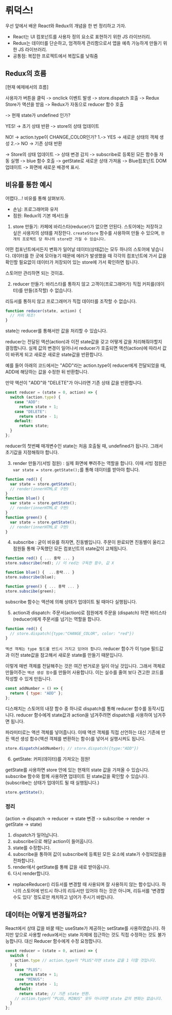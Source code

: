 # 뤼덕스!

우선 앞에서 배운 React와 Redux의 개념을 한 번 정리하고 가자.

- React는 UI 컴포넌트를 사용자 정의 요소로 표현하기 위한 JS 라이브러리.
- Redux는 데이터를 단순하고, 엄격하게 관리함으로서 앱을 예측 가능하게 만들기 위한 JS 라이브러리.
- 공통점: 복잡한 프로젝트에서 복잡도를 낮춰줌

## Redux의 흐름

[현재 예제에서의 흐름]

사용자가 버튼을 클릭 -> onclick 이벤트 발생 -> store.dispatch 호출 -> Redux Store가 액션을 받음 -> Redux가 자동으로 reducer 함수 호출

-> 현재 state가 undefined 인가?

YES! -> 초기 상태 반환 -> store의 상태 업데이트

NO! -> action.type이 CHANGE_COLOR인가?
1.-> YES -> 새로운 상태의 객체 생성
2.-> NO -> 기존 상태 반환

-> Store의 상태 업데이트 -> 상태 변경 감지 -> subscribe로 등록된 모든 함수들 자동 실행 -> blue 함수 호출 -> getState로 새로운 상태 가져옴 -> Blue컴포넌트 DOM 업데이트 -> 화면에 새로운 배경색 표시.

## 비유를 통한 예시

어렵다...! 비유를 통해 살펴보자.

- 손님: 프로그래머와 유저
- 점원: Redux의 기본 메서드들

1. store 만들기: 카페에 바리스타(reducer)가 없으면 안된다. 스토어에는 저장하고 싶은 사용자의 상태를 저장한다. `createStore` 함수를 사용하여 만들 수 있으며, `한 개의 프로젝트 당 하나의 store만 가질 수 있습니다.`

어떤 컴포넌트에서든지 변화가 일어날 데이터(상태값)는 모두 하나의 스토어에 넣습니다. 데이터를 한 곳에 모아놓기 때문에 에러가 발생했을 때 각각의 컴포넌트에 가서 값을 확인할 필요없이 데이터가 저장되어 있는 store에 가서 확인하면 됩니다.

스토어만 관리하면 되는 것이죠.

2. reducer 만들기: 바리스타를 통하지 않고 고객이(프로그래머가) 직접 커피를(데이터)를 만들(조작할) 수 없습니다.

리듀서를 통하지 않고 프로그래머가 직접 데이터를 조작할 수 없습니다.

```javascript
function reducer(state, action) {
  // 커피 제조!
}
```

state는 reducer를 통해서만 값을 처리할 수 있습니다.

reducer는 전달된 액션(action)과 이전 state값을 갖고 어떻게 값을 처리해줘야할지 결정합니다. 실제 값의 변경이 일어나서 reducer가 호출되면 액션(action)에 따라서 값이 바뀌게 되고 새로운 새로운 state값을 반환합니다.

예를 들어 아래의 코드에서는 "ADD"라는 action.type이 reducer에게 전달되었을 때, ADD에 해당하는 값을 수정한 뒤 반환합니다.

만약 액션이 "ADD"와 "DELETE"가 아니라면 기존 상태 값을 반환합니다.

```javascript
const reducer = (state = 0, action) => {
  switch (action.type) {
    case "ADD":
      return state + 1;
    case "DELETE":
      return state - 1;
    default:
      return state;
  }
};
```

reducer의 첫번째 매개변수인 state는 처음 호출될 때, undefined가 됩니다. 그래서 초기값을 지정해줘야 합니다.

3. render 만들기(서빙 점원) : 실제 화면에 뿌려주는 역할을 합니다. 이때 서빙 점원은 `var state = store.getState();`를 통해 데이터를 받아야 합니다.

```javascript
function red() {
  var state = store.getState();
  // render(innerHTML로 구현)
}
function blue() {
  var state = store.getState();
  // render(innerHTML로 구현)
}
function green() {
  var state = store.getState();
  // render(innerHTML로 구현)
}
```

4. subscribe : 굳이 비유를 하자면, 진동벨입니다. 주문이 완료되면 진동벨이 울리고 점원들 통해 구독했던 모든 컴포넌트의 state값이 교체됩니다.

```javascript
function red() { ... 중략 ... }
store.subscribe(red); // 이 red는 구독한 함수, 값 X

function blue() {  ...중략... }
store.subscribe(blue);

function green() { ... 중략 ... }
store.subscibe(green);
```

subscribe 함수는 액션에 의해 상태가 업데이트 될 때마다 실행됩니다.

5. action과 dispatch: 주문서(action)로 점원에게 주문을 (dispatch) 하면 바리스타(reducer)에게 주문서를 넘기는 역할을 합니다.

```javascript
function red() {
  // store.dispatch({type:"CHANGE_COLOR", color: "red"})
}
```

`액션 객체는 type 필드를 반드시 가지고 있어야 합니다`. reducer 함수가 이 type 필드값과 이전 state값을 참고해서 새로운 state를 만들기 때문입니다.

이렇게 매번 객체를 전달해주는 것은 여간 번거로운 일이 아닐 것입니다. 그래서 객체로 만들어주는 `액션 생성 함수`를 만들어 사용합니다. 이는 실수를 줄여 보다 견고한 코드를 작성할 수 있게 만듭니다.

```javascript
const addNumber = () => {
  return { type: "ADD" };
};
```

디스패치는 스토어의 내장 함수 중 하나로 dispatch를 통해 reducer 함수를 동작시킵니다. reducer 함수에게 state값과 action을 넘겨주려면 dispatch를 사용하여 넘겨주면 됩니다.

파라미터로는 액션 객체를 넣어줍니다. 이때 액션 객체를 직접 선언하는 대신 기존에 만든 액션 생성 합수(액션 객체를 변환하는 함수)를 넣어서 실행시켜도 됩니다.

```javascript
store.dispatch(addNumber); // store.dispatch({type:"ADD"})
```

6. getState: 커피(데이터)를 가져오는 점원!

getState를 사용하면 store 안에 있는 현재의 state 값을 가져올 수 있습니다. subscribe 함수와 함께 사용하면 업데이트 된 state값을 확인할 수 있습니다.(subscribe는 상태가 업데이트 될 때 실행됩니다.)

```javascript
store.getState();
```

### 정리

(action -> dispatch -> reducer -> state 변경 -> subscribe -> render -> getState -> state)

1. dispatch가 일어납니다.
2. subscribe으로 해당 action이 들어옵니다.
3. state를 수정합니다.
4. subscribe을 통하여 값이 subscribe에 등록된 모든 요소에 state가 수정되었음을 전파합니다.
5. render에서 getState를 통해 값을 새로 받아옵니다.
6. 다시 render합니다.

- replaceReducer() 리듀서를 변경할 때 사용되며 잘 사용하지 않는 함수입니다. 하나의 스토어에 반드시 하나의 리듀서만 있어야 하는 것은 아니며, 리듀서를 '변경할 수도 있다' 정도로만 캐치하고 넘어가 주시기 바랍니다.

## 데이터는 어떻게 변경될까요?

React에서 상태 값을 바꿀 때는 useState가 제공하는 setState를 사용하였습니다. 하지만 앞으로 사용할 redux에서는 state 자체에 접근하는 것도 직접 수정하는 것도 불가능합니다. 대신 Reducer 함수에게 수정 요청합니다.

```javascript
const reducer = (state = 0, action) => {
  switch (
    action.type // action.type이 "PLUS"라면 state 값을 1 더할 것입니다.
  ) {
    case "PLUS":
      return state + 1;
    case "MINUS":
      return state - 1;
    default:
      return state; // 기존 state 반환.
    // action.type이 "PLUS, MINUS" 모두 아니라면 state 값의 변화는 없습니다.
  }
};
```
